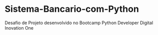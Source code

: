 # Sistema-Bancario-com-Python
Desafio de Projeto desenvolvido no Bootcamp Python Developer Digital Inovation One

